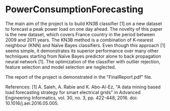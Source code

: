 # PowerConsumptionForecasting

The main aim of the project is to build KN3B classifier [1] on a new dataset to forecast a peak power load on one day ahead. The novelty of this paper is the new dataset, which covers France country in the period between 2009 and 2011 years. The KN3B method is a combination of K-nearest neighbour (KNN) and Naïve Bayes classifiers. Even though this approach [1] seems simple, it demonstrates its superior performance over many other techniques starting from Naïve Bayes predictor alone to back propagation neural network [1]. The optimization of the classifier with outlier rejection, feature selection and model selection are neglected.

The report of the project is demonstrated in the "FinalReport.pdf" file.

References:
[1] A. Saleh, A. Rabie and K. Abo-Al-Ez, "A data mining based load forecasting strategy for smart electrical grids" in Advanced Engineering Informatics, vol. 30, no. 3, pp. 422-448, 2016. doi: 10.1016/j.aei.2016.05.005.
